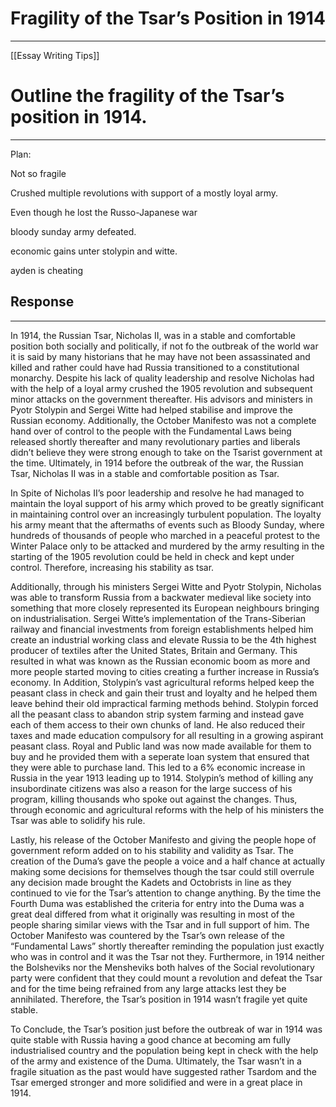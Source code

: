 # Fragility of the Tsar’s Position in 1914
--- 
[[Essay Writing Tips]]
# Outline the fragility of the Tsar’s position in 1914.
---

Plan: 

Not so fragile

Crushed multiple revolutions with support of a mostly loyal army. 

Even though he lost the Russo-Japanese war

bloody sunday army defeated. 

economic gains unter stolypin and witte. 

ayden is cheating 

## Response

---

In 1914, the Russian Tsar, Nicholas II, was in a stable and comfortable position both socially and politically, if not fo the outbreak of the world war it is said by many historians that he may have not been assassinated and killed and rather could have had Russia transitioned to a constitutional monarchy. Despite his lack of quality leadership and resolve Nicholas had with the help of a loyal army crushed the 1905 revolution and subsequent minor attacks on the government thereafter. His advisors and ministers in Pyotr Stolypin and Sergei Witte had helped stabilise and improve the Russian economy. Additionally, the October Manifesto was not a complete hand over of control to the people with the Fundamental Laws being released shortly thereafter and many revolutionary parties and liberals didn’t believe they were strong enough to take on the Tsarist government at the time. Ultimately, in 1914 before the outbreak of the war, the Russian Tsar, Nicholas II was in a stable and comfortable position as Tsar. 

In Spite of Nicholas II’s poor leadership and resolve he had managed to maintain the loyal support of his army which proved to be greatly significant in maintaining control over an increasingly turbulent population. The loyalty his army meant that the aftermaths of events such as Bloody Sunday, where hundreds of thousands of people who marched in a peaceful protest to the Winter Palace only to be attacked and murdered by the army resulting in the starting of the 1905 revolution could be held in check and kept under control. Therefore, increasing his stability as tsar. 

Additionally, through his ministers Sergei Witte and Pyotr Stolypin, Nicholas was able to transform Russia from a backwater medieval like society into something that more closely represented its European neighbours bringing on industrialisation. Sergei Witte’s implementation of the Trans-Siberian railway and financial investments from foreign establishments helped him create an industrial working class and elevate Russia to be the 4th highest producer of textiles after the United States, Britain and Germany. This resulted in what was known as the Russian economic boom as more and more people started moving to cities creating a further increase in Russia’s economy. In Addition, Stolypin’s vast agricultural reforms helped keep the peasant class in check and gain their trust and loyalty and he helped them leave behind their old impractical farming methods behind. Stolypin forced all the peasant class to abandon strip system farming and instead gave each of them access to their own chunks of land. He also reduced their taxes and made education compulsory for all resulting in a growing aspirant peasant class. Royal and Public land was now made available for them to buy and he provided them with a seperate  loan system that ensured that they were able to purchase land. This led to a 6% economic increase in Russia in the year 1913 leading up to 1914. Stolypin’s method of killing any insubordinate citizens was also a reason for the large success of his program, killing thousands who spoke out against the changes. Thus, through  economic and agricultural reforms with the help of his ministers the Tsar was able to solidify his rule. 

Lastly, his release of the October Manifesto and giving the people hope of government reform added on to his stability and validity as Tsar. The creation of the Duma’s gave the people a voice and a half chance at actually making some decisions for themselves though the tsar could still overrule any decision made brought the Kadets and Octobrists in line as they continued to vie for the Tsar’s attention to change anything. By the time the Fourth Duma was established the criteria for entry into the Duma was a great deal differed from what it originally was resulting in most of the people sharing similar views with the Tsar and in full support of him. The October Manifesto was countered by the Tsar’s own release of the “Fundamental Laws” shortly thereafter reminding the population just exactly who was in control and it was the Tsar not they. Furthermore, in 1914 neither the Bolsheviks nor the Mensheviks both halves of the Social revolutionary party were confident that they could mount a revolution and defeat the Tsar and for the time being refrained from any large attacks lest they be annihilated. Therefore, the Tsar’s position in 1914 wasn’t fragile yet quite stable. 

To Conclude, the Tsar’s position just before the outbreak of war in 1914 was quite stable with Russia having a good chance at becoming am fully industrialised country and the population being kept in check with the help of the army and existence of the Duma. Ultimately, the Tsar wasn’t in a fragile situation as the past would have suggested rather Tsardom and the Tsar emerged stronger and more solidified and were in a great place in 1914.